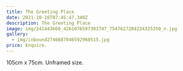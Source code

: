```yaml
---
title: The Greeting Place
date: 2021-10-16T07:45:47.340Z
description: The Greeting Place
image: img/241443668_4261076597303747_7547627284234325350_n.jpg
gallery:
  - img/inbound2746687046592968515.jpg
price: Enquire.
---
```

105cm x 75cm. Unframed size.